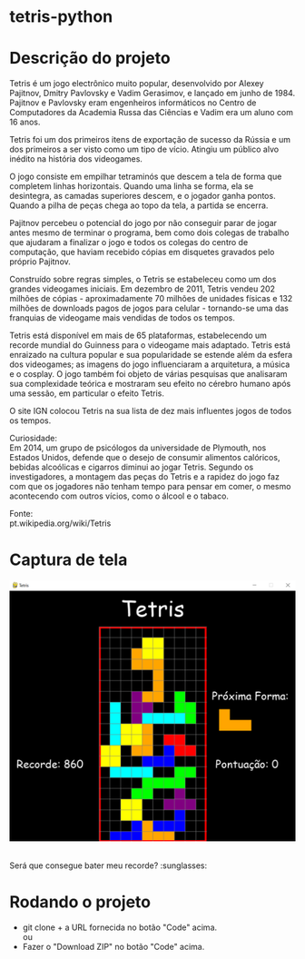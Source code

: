 # tetris-python

# Descrição do projeto
Tetris é um jogo electrônico muito popular, desenvolvido por Alexey Pajitnov, Dmitry Pavlovsky e Vadim Gerasimov, e lançado em junho de 1984. Pajitnov e Pavlovsky eram engenheiros informáticos no Centro de Computadores da Academia Russa das Ciências e Vadim era um aluno com 16 anos.

Tetris foi um dos primeiros itens de exportação de sucesso da Rússia e um dos primeiros a ser visto como um tipo de vício. Atingiu um público alvo inédito na história dos videogames.

O jogo consiste em empilhar tetraminós que descem a tela de forma que completem linhas horizontais. Quando uma linha se forma, ela se desintegra, as camadas superiores descem, e o jogador ganha pontos. Quando a pilha de peças chega ao topo da tela, a partida se encerra.

Pajitnov percebeu o potencial do jogo por não conseguir parar de jogar antes mesmo de terminar o programa, bem como dois colegas de trabalho que ajudaram a finalizar o jogo e todos os colegas do centro de computação, que haviam recebido cópias em disquetes gravados pelo próprio Pajitnov.

Construído sobre regras simples, o Tetris se estabeleceu como um dos grandes videogames iniciais. Em dezembro de 2011, Tetris vendeu 202 milhões de cópias - aproximadamente 70 milhões de unidades físicas e 132 milhões de downloads pagos de jogos para celular - tornando-se uma das franquias de videogame mais vendidas de todos os tempos.

Tetris está disponível em mais de 65 plataformas, estabelecendo um recorde mundial do Guinness para o videogame mais adaptado. Tetris está enraizado na cultura popular e sua popularidade se estende além da esfera dos videogames; as imagens do jogo influenciaram a arquitetura, a música e o cosplay. O jogo também foi objeto de várias pesquisas que analisaram sua complexidade teórica e mostraram seu efeito no cérebro humano após uma sessão, em particular o efeito Tetris.

O site IGN colocou Tetris na sua lista de dez mais influentes jogos de todos os tempos.

Curiosidade:</br>
Em 2014, um grupo de psicólogos da universidade de Plymouth, nos Estados Unidos, defende que o desejo de consumir alimentos calóricos, bebidas alcoólicas e cigarros diminui ao jogar Tetris. Segundo os investigadores, a montagem das peças do Tetris e a rapidez do jogo faz com que os jogadores não tenham tempo para pensar em comer, o mesmo acontecendo com outros vícios, como o álcool e o tabaco.

Fonte:</br>
pt.wikipedia.org/wiki/Tetris
</br>

# Captura de tela
<p align="center">
<img src="assets/tetris.png">
</p>
</br>
Será que consegue bater meu recorde? :sunglasses:

# Rodando o projeto
* git clone + a URL fornecida no botão "Code" acima.
</br>ou</br>
* Fazer o "Download ZIP" no botão "Code" acima.
